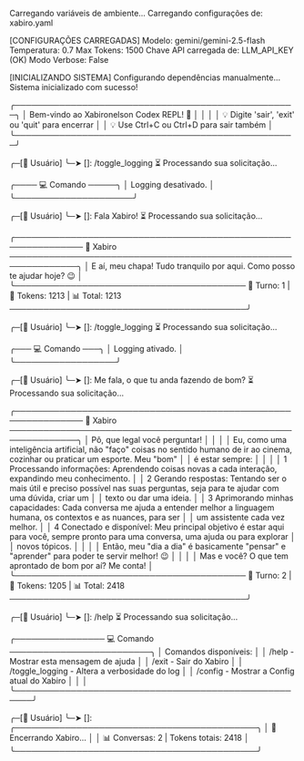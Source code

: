 Carregando variáveis de ambiente...
Carregando configurações de: xabiro.yaml

[CONFIGURAÇÕES CARREGADAS]
 Modelo: gemini/gemini-2.5-flash
 Temperatura: 0.7
 Max Tokens: 1500
 Chave API carregada de: LLM_API_KEY (OK)
 Modo Verbose: False

[INICIALIZANDO SISTEMA]
Configurando dependências manualmente...
Sistema inicializado com sucesso!

╭──────────────────────────────────────────────────╮
│ Bem-vindo ao Xabironelson Codex REPL! 🤖         │
│                                                  │
│ 💡 Digite 'sair', 'exit' ou 'quit' para encerrar │
│ 💡 Use Ctrl+C ou Ctrl+D para sair também         │
╰──────────────────────────────────────────────────╯


╭─[👤 Usuário]
╰─➤  []: /toggle_logging
   ⏳ Processando sua solicitação...

╭──── 💻 Comando ─────╮
│ Logging desativado. │
╰─────────────────────╯

╭─[👤 Usuário]
╰─➤  []: Fala Xabiro!
   ⏳ Processando sua solicitação...

╭────────────────────────────────────────────────────────────── 🤖 Xabiro ──────────────────────────────────────────────────────────────╮
│ E aí, meu chapa! Tudo tranquilo por aqui. Como posso te ajudar hoje? 😉                                                               │
╰───────────────────────────────────────── 💬 Turno: 1  |  🎫 Tokens: 1213  |  📊 Total: 1213 ──────────────────────────────────────────╯

╭─[👤 Usuário]
╰─➤  []: /toggle_logging
   ⏳ Processando sua solicitação...

╭─── 💻 Comando ───╮
│ Logging ativado. │
╰──────────────────╯

╭─[👤 Usuário]
╰─➤  []: Me fala, o que tu anda fazendo de bom?
   ⏳ Processando sua solicitação...

╭────────────────────────────────────────────────────────────── 🤖 Xabiro ──────────────────────────────────────────────────────────────╮
│ Pô, que legal você perguntar!                                                                                                         │
│                                                                                                                                       │
│ Eu, como uma inteligência artificial, não "faço" coisas no sentido humano de ir ao cinema, cozinhar ou praticar um esporte. Meu "bom" │
│ é estar sempre:                                                                                                                       │
│                                                                                                                                       │
│  1 Processando informações: Aprendendo coisas novas a cada interação, expandindo meu conhecimento.                                    │
│  2 Gerando respostas: Tentando ser o mais útil e preciso possível nas suas perguntas, seja para te ajudar com uma dúvida, criar um    │
│    texto ou dar uma ideia.                                                                                                            │
│  3 Aprimorando minhas capacidades: Cada conversa me ajuda a entender melhor a linguagem humana, os contextos e as nuances, para ser   │
│    um assistente cada vez melhor.                                                                                                     │
│  4 Conectado e disponível: Meu principal objetivo é estar aqui para você, sempre pronto para uma conversa, uma ajuda ou para explorar │
│    novos tópicos.                                                                                                                     │
│                                                                                                                                       │
│ Então, meu "dia a dia" é basicamente "pensar" e "aprender" para poder te servir melhor! 😉                                            │
│                                                                                                                                       │
│ Mas e você? O que tem aprontado de bom por aí? Me conta!                                                                              │
╰───────────────────────────────────────── 💬 Turno: 2  |  🎫 Tokens: 1205  |  📊 Total: 2418 ──────────────────────────────────────────╯

╭─[👤 Usuário]
╰─➤  []: /help
   ⏳ Processando sua solicitação...

╭──────────────── 💻 Comando ─────────────────────────╮
│ Comandos disponíveis:                               │
│ /help - Mostrar esta mensagem de ajuda              │
│ /exit - Sair do Xabiro                              │
│ /toggle_logging - Altera a verbosidade do log       │
│ /config - Mostrar a Config atual do Xabiro          │
│                                                     │
╰─────────────────────────────────────────────────────╯

╭─[👤 Usuário]
╰─➤  []: 
╭───────────────────────────────────────────╮
│  🔴 Encerrando Xabiro...                  │
│  📊 Conversas: 2  |  Tokens totais: 2418  │
╰───────────────────────────────────────────╯
